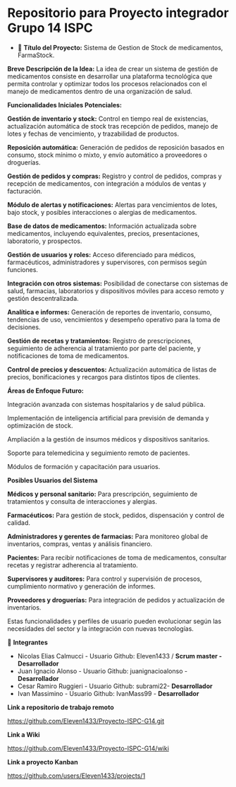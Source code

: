 ﻿# Repositorio para Proyecto integrador Grupo 14 ISPC

- 👀 **Título del Proyecto:** Sistema de Gestion de Stock de medicamentos, FarmaStock.

**Breve Descripción de la Idea:** La idea de crear un sistema de gestión de medicamentos consiste en desarrollar una plataforma tecnológica que permita controlar y optimizar todos los procesos relacionados con el manejo de medicamentos dentro de una organización de salud. 

**Funcionalidades Iniciales Potenciales:**

**Gestión de inventario y stock:** Control en tiempo real de existencias, actualización automática de stock tras recepción de pedidos, manejo de lotes y fechas de vencimiento, y trazabilidad de productos.

**Reposición automática:** Generación de pedidos de reposición basados en consumo, stock mínimo o mixto, y envío automático a proveedores o droguerías.

**Gestión de pedidos y compras:** Registro y control de pedidos, compras y recepción de medicamentos, con integración a módulos de ventas y facturación.

**Módulo de alertas y notificaciones:** Alertas para vencimientos de lotes, bajo stock, y posibles interacciones o alergias de medicamentos.

**Base de datos de medicamentos:** Información actualizada sobre medicamentos, incluyendo equivalentes, precios, presentaciones, laboratorio, y prospectos.

**Gestión de usuarios y roles:** Acceso diferenciado para médicos, farmacéuticos, administradores y supervisores, con permisos según funciones.

**Integración con otros sistemas:** Posibilidad de conectarse con sistemas de salud, farmacias, laboratorios y dispositivos móviles para acceso remoto y gestión descentralizada.

**Analítica e informes:** Generación de reportes de inventario, consumo, tendencias de uso, vencimientos y desempeño operativo para la toma de decisiones.

**Gestión de recetas y tratamientos:** Registro de prescripciones, seguimiento de adherencia al tratamiento por parte del paciente, y notificaciones de toma de medicamentos.

**Control de precios y descuentos:** Actualización automática de listas de precios, bonificaciones y recargos para distintos tipos de clientes.

**Áreas de Enfoque Futuro:**

Integración avanzada con sistemas hospitalarios y de salud pública.

Implementación de inteligencia artificial para previsión de demanda y optimización de stock.

Ampliación a la gestión de insumos médicos y dispositivos sanitarios.

Soporte para telemedicina y seguimiento remoto de pacientes.

Módulos de formación y capacitación para usuarios.

**Posibles Usuarios del Sistema**

**Médicos y personal sanitario:** Para prescripción, seguimiento de tratamientos y consulta de interacciones y alergias.

**Farmacéuticos:** Para gestión de stock, pedidos, dispensación y control de calidad.

**Administradores y gerentes de farmacias:** Para monitoreo global de inventarios, compras, ventas y análisis financiero.

**Pacientes:** Para recibir notificaciones de toma de medicamentos, consultar recetas y registrar adherencia al tratamiento.

**Supervisores y auditores:** Para control y supervisión de procesos, cumplimiento normativo y generación de informes.

**Proveedores y droguerías:** Para integración de pedidos y actualización de inventarios.

Estas funcionalidades y perfiles de usuario pueden evolucionar según las necesidades del sector y la integración con nuevas tecnologías.

👀 **Integrantes**

* Nicolas Elias Calmucci - Usuario Github: Eleven1433 / **Scrum master - Desarrollador**
* Juan Ignacio Alonso -  Usuario Github: juanignacioalonso - **Desarrollador**
* Cesar Ramiro Ruggieri	 - Usuario Github: subrami22- **Desarrollador**
* Ivan Massimino - Usuario Github: IvanMass99 - **Desarrollador**



**Link a repositorio de trabajo remoto**

https://github.com/Eleven1433/Proyecto-ISPC-G14.git


**Link a Wiki**

https://github.com/Eleven1433/Proyecto-ISPC-G14/wiki

**Link a proyecto Kanban**

https://github.com/users/Eleven1433/projects/1



